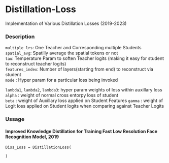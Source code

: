 # Distillation-Loss
Implementation of Various Distillation Losses (2019-2023) 

### Description

`multiple_lrs`: One Teacher and Corresponding multiple Students   
`spatial_avg`: Spatilly average the spatial tokens or not   
`tau`: Temperature Param to soften Teacher logits (making it easy for student to reconstruct teacher logits)  
`features_index`: Number of layers(starting from end) to reconstruct via student  
`mode` : Hyper param for a particular loss being invoked

`lambda1`, `lambda2`, `lambda3`: hyper param weights of loss within auxillary loss   
`alpha` : weight of normal cross entorpy loss of student  
`beta` :  weight of Auxillary loss applied on Student Features 
`gamma` :  weight of Logit loss applied on Student logits when comparing against Teacher Logits 

### Ussage

#### Improved Knowledge Distillation for Training Fast Low Resolution Face Recognition Model, 2019

```
Diss_Loss = DistillationLoss(

)

```

